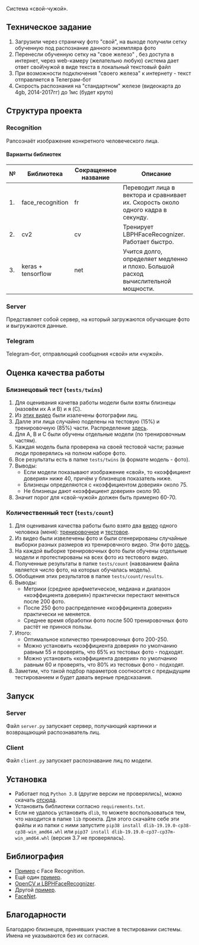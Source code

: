 Система «свой-чужой».  

## Техническое задание
1. Загрузили через страничку фото "свой", на выходе получили сетку обученную под распознание данного экземпляра фото
2. Перенесли обученную сетку на "свое железо" , без доступа в интернет, через web-камеру (желательно любую) система дает ответ свой\чужой в виде текста в локальный текстовый файл
3. При возможности подключения "своего железа" к интернету - текст отправляется в Телеграм-бот 
4. Скорость распознания на "стандартном" железе (видеокарта до 4gb, 2014-2017гг) до 1мс (будет круто)

## Структура проекта
### Recognition
Рапсознаёт изображение конкретного человеческого лица.  
#### Варианты библиотек
| № | Библиотека | Сокращенное название | Описание |
| ----- | ----- | ----- | ----- |
| 1. | face_recognition | fr | Переводит лица в вектора и сравнивает их. Скорость около одного кадра в секунду. |
| 2. | cv2 | cv | Тренирует LBPHFaceRecognizer. Работает быстро. |
| 3. | keras + tensorflow | net | Учится долго, определяет медленно и плохо. Большой расход вычислительной мощности. |

### Server
Представляет собой сервер, на который загружаются обучающие фото и выгружаются данные.
### Telegram
Telegram-бот, отправлющий сообщения «свой» или «чужой».

## Оценка качества работы
### Близнецовый тест (`tests/twins`)
1. Для оценивания качетва работы модели были взяты близнецы (назовём их A и B) и я (C).
2. Из [этих видео](https://drive.google.com/drive/folders/1sgXQaNVnnItobKVXmAkRPKBQVhQ3R-xk?usp=sharing) были изалечены фотографии лиц.
3. Далле эти лица случайно поделены на тестовую (15%) и тренировочную (85%) части. Распределение [здесь](https://drive.google.com/drive/folders/1tC4sC-Vmhz2E7BP6ASIQ5FSO6Lp7j2ZQ?usp=sharing).
4. Для A, B и C были обучены отдельные модели (по тренировочным частям).
5. Каждая модель была проверена на своей тестовой части; разные люди проверялись на полном наборе фото.
6. Все результаты есть в папке `tests/twins` (в формате модель - фото).
7. Выводы:
    + Если модели показывают изображение «свой», то «коэффициент доверия» ниже 40, причём у близнецов показатель ниже.
    + Близнецы определяются с «коэффициентом доверия» около 75.
    + Не близнецы дают «коэффициент доверия» около 90.
8. Значит порог для «свой-чужой» должен быть примерно 60-70.
### Количественный тест (`tests/count`)
1. Для оценивания качества работы было взято два [видео](https://drive.google.com/drive/folders/1p4yn2vvOJpPCBL-UU3u4SDHaAgUyAgLh?usp=sharing)
одного человека (меня): [тренировочное](https://drive.google.com/file/d/1sJB-r349A0ZBAsDdthbuYak3jwbiPcss/view?usp=sharing)
и [тестовое](https://drive.google.com/file/d/1O3XVtHe30C05H9QIM54lEncqxTWeN3-P/view?usp=sharing).
2. Из видео были извелечены фото и были сгенерированы случайные выборки разных размеров из тренировчного видео. Эти фото [здесь](https://drive.google.com/drive/folders/1ZRUeHLuM6G1OZ2b2jcMj740F85aboyKF?usp=sharing).
3. На каждой выборке тренировочных фото были обучены отдельные модели и протестированы на всех фото из тестового видео.
4. Полученные результаты в папке `tests/count` (навзванием файла является число фото, на которых обучалась модель). 
5. Обобщения этих результатов в папке `tests/count/results`.
6. Выводы:
    + Метрики (среднее арифметическое, медиана и диапазон «коэффициента доверия») практически перестают меняться после 200 фото.
    + После 250 фото распределение «коэффициента доверия» практически не меняется.
    + Среднее время обработки фото после 500 тренировочных фото растёт не принося пользы.
7. Итого:
    + Оптимальное количество тренировочных фото 200-250.
    + Можно установить «коэффициента доверия» по умолчанию равным 55 и проверять, что 65% из тестовых фото - подходят.
    + Можно установить «коэффициента доверия» по умолчанию равным 60 и проверять, что 80% из тестовых фото - подходят.
8. Заметим, что такой подбор параметров соотносится с предыдущим тестированием и будет давать верные предсказания.

## Запуск
### Server
Файл `server.py` запускает сервер, получающий картинки и возвращающий распознаватель лиц.
### Client
Файл `client.py` запускает распознавание лиц по модели.

## Установка
+ Работает под `Python 3.8` (другие версии не проверялись), можно скачать [отсюда](https://www.python.org/downloads/).
+ Установить библиотеки согласно `requirements.txt`.
+ Если не удалось установить `dlib`, то можете воспользоваться тем, что находится в папке `lib` проекта.
Для этого скачайте себе эти файлы и из папки с ними запустите `pip38 install dlib-19.19.0-cp38-cp38-win_amd64.whl`
или `pip37 install dlib-19.19.0-cp37-cp37m-win_amd64.whl` (версия 3.7 не проверялась).

## Библиография
+ [Пример](https://habr.com/ru/company/netologyru/blog/434354/) с Face Recognition.
+ Ещё один [пример](https://pythonist.ru/raspoznavanie-licz-pri-pomoshhi-python-i-opencv/?ysclid=l2oyvdygyk).
+ [OpenCV и LBPHFaceRecognizer](https://robotos.in/uroki/obnaruzhenie-i-raspoznavanie-litsa-na-python).
+ Другой [пример](https://habr.com/ru/post/301096/).
+ [FaceNet](https://neurohive.io/ru/tutorial/raspoznavanie-lica-facenet/).

## Благодарности
Благодарю близнецов, принявших участие в тестировании системы. Имена не указываются без их согласия.
